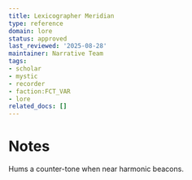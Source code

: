 ```yaml
---
title: Lexicographer Meridian
type: reference
domain: lore
status: approved
last_reviewed: '2025-08-28'
maintainer: Narrative Team
tags:
- scholar
- mystic
- recorder
- faction:FCT_VAR
- lore
related_docs: []
---
```



# Notes

Hums a counter-tone when near harmonic beacons.
